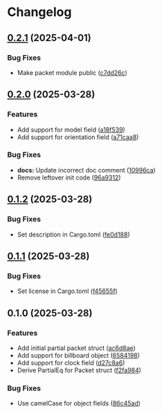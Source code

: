 # Changelog

## [0.2.1](https://github.com/gteufelberger/czml-rs/compare/v0.2.0...v0.2.1) (2025-04-01)


### Bug Fixes

* Make packet module public ([c7dd26c](https://github.com/gteufelberger/czml-rs/commit/c7dd26c1f71fba44e81b5229db2a79618db5461c))

## [0.2.0](https://github.com/gteufelberger/czml-rs/compare/v0.1.2...v0.2.0) (2025-03-28)


### Features

* Add support for model field ([a18f539](https://github.com/gteufelberger/czml-rs/commit/a18f539f3a34c59982fbdd83fe9a77f6bb927f4b))
* Add support for orientation field ([a71caa8](https://github.com/gteufelberger/czml-rs/commit/a71caa88de20235665a0296ea48e68f2479eb633))


### Bug Fixes

* **docs:** Update incorrect doc comment ([10996ca](https://github.com/gteufelberger/czml-rs/commit/10996ca899870b623a1c8af2942d660eb51e3d11))
* Remove leftover init code ([96a9312](https://github.com/gteufelberger/czml-rs/commit/96a9312886dce609232860c212e9570ee1f7adac))

## [0.1.2](https://github.com/gteufelberger/czml-rs/compare/v0.1.1...v0.1.2) (2025-03-28)


### Bug Fixes

* Set description in Cargo.toml ([fe0d188](https://github.com/gteufelberger/czml-rs/commit/fe0d18810c7ae6a8584d6785dbefc5a1124b6967))

## [0.1.1](https://github.com/gteufelberger/czml-rs/compare/v0.1.0...v0.1.1) (2025-03-28)


### Bug Fixes

* Set license in Cargo.toml ([f45655f](https://github.com/gteufelberger/czml-rs/commit/f45655fd7246f5814607e906e6b604a7ac5d3990))

## 0.1.0 (2025-03-28)


### Features

* Add initial partial packet struct ([ac6d8ae](https://github.com/gteufelberger/czml-rs/commit/ac6d8ae888e6d8d190fad3e760c5eb16b1178070))
* Add support for billboard object ([6584198](https://github.com/gteufelberger/czml-rs/commit/6584198d1761482cb99f7dcb8f9da8365f83839d))
* Add support for clock field ([d27c8a6](https://github.com/gteufelberger/czml-rs/commit/d27c8a677f7436787e8c459b0f7e64bc46670cf9))
* Derive PartialEq for Packet struct ([f2fa984](https://github.com/gteufelberger/czml-rs/commit/f2fa984e2e7a23d87f6f2b9139338f75ee62ae03))


### Bug Fixes

* Use camelCase for object fields ([86c45ad](https://github.com/gteufelberger/czml-rs/commit/86c45ad81a494f00fd162910be7c9c7e733e8888))
